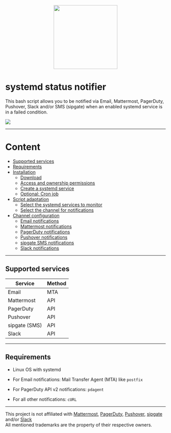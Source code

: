 <p align="center">
<a href="https://troubleshooting.tools/lookup/ip/"><img src="https://troubleshooting.tools/assets/img/troubleshooting.tools/gh_logo.png" height="200"></a>
</p>

# systemd status notifier

This bash script allows you to be notified via Email, Mattermost, PagerDuty, Pushover, Slack and/or SMS (sipgate) when an enabled systemd service is in a failed condition.

<img src="https://github.com/disisto/systemd-status-notifier/raw/main/img/0_systemd-status-monitor.gif">

---

# Content

- [Supported services](https://github.com/disisto/systemd-status-notifier/wiki#supported-services)
- [Requirements](https://github.com/disisto/systemd-status-notifier/wiki#requirements)
- [Installation](https://github.com/disisto/systemd-status-notifier/wiki#installation)
  - [Download](https://github.com/disisto/systemd-status-notifier/wiki#download)
  - [Access and ownership permissions](https://github.com/disisto/systemd-status-notifier/wiki#access-and-ownership-permissions)
  - [Create a systemd service](https://github.com/disisto/systemd-status-notifier/wiki#create-a-systemd-service)
  - [Optional: Cron job](https://github.com/disisto/systemd-status-notifier/wiki#optional-cron-job)
- [Script adaptation](https://github.com/disisto/systemd-status-notifier/wiki#script-adaptation)
  - [Select the systemd services to monitor](https://github.com/disisto/systemd-status-notifier/wiki#select-the-systemd-services-to-monitor)
  - [Select the channel for notifications](https://github.com/disisto/systemd-status-notifier/wiki#select-the-channel-for-notifications)
- [Channel configuration](https://github.com/disisto/systemd-status-notifier/wiki#channel-configuration)
  - [Email notifications](https://github.com/disisto/systemd-status-notifier/wiki#email-notifications)
  - [Mattermost notifications](https://github.com/disisto/systemd-status-notifier/wiki#mattermost-notifications)
  - [PagerDuty notifications](https://github.com/disisto/systemd-status-notifier/wiki#pagerduty-notifications)
  - [Pushover notifications](https://github.com/disisto/systemd-status-notifier/wiki#pushover-notifications)
  - [sipgate SMS notifications](https://github.com/disisto/systemd-status-notifier/wiki#sipgate-sms-notifications)
  - [Slack notifications](https://github.com/disisto/systemd-status-notifier/wiki#slack-notifications)

---

## Supported services

| Service       | Method |
| ------------- | ------ |
| Email         | MTA    |
| Mattermost    | API    |
| PagerDuty     | API    |
| Pushover      | API    |
| sipgate (SMS) | API    |
| Slack         | API    |

---

## Requirements

- Linux OS with systemd

- For Email notifications: Mail Transfer Agent (MTA) like `postfix`

- For PagerDuty API v2 notifications: `pdagent`

- For all other notifications: `cURL`

---

This project is not affiliated with <a href="https://mattermost.com/">Mattermost</a>, <a href="https://www.pagerduty.com/">PagerDuty</a>, <a href="https://pushover.net)">Pushover</a>, <a href="https://www.sipgate.de/">sipgate</a> and/or <a href="https://www.sipgate.de/">Slack</a><br>All mentioned trademarks are the property of their respective owners.
